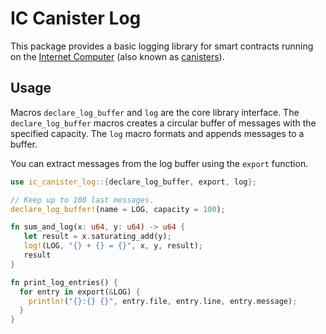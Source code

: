 # IC Canister Log

This package provides a basic logging library for smart contracts running on the [Internet Computer](https://internetcomputer.org/) (also known as [canisters](https://internetcomputer.org/docs/current/references/glossary/#canister)).

## Usage

Macros `declare_log_buffer` and `log` are the core library interface.
The `declare_log_buffer` macros creates a circular buffer of messages with the specified capacity.
The `log` macro formats and appends messages to a buffer.

You can extract messages from the log buffer using the `export` function.

```rust
use ic_canister_log::{declare_log_buffer, export, log};

// Keep up to 100 last messages.
declare_log_buffer!(name = LOG, capacity = 100);

fn sum_and_log(x: u64, y: u64) -> u64 {
   let result = x.saturating_add(y);
   log!(LOG, "{} + {} = {}", x, y, result);
   result
}

fn print_log_entries() {
  for entry in export(&LOG) {
    println!("{}:{} {}", entry.file, entry.line, entry.message);
  }
}
```
